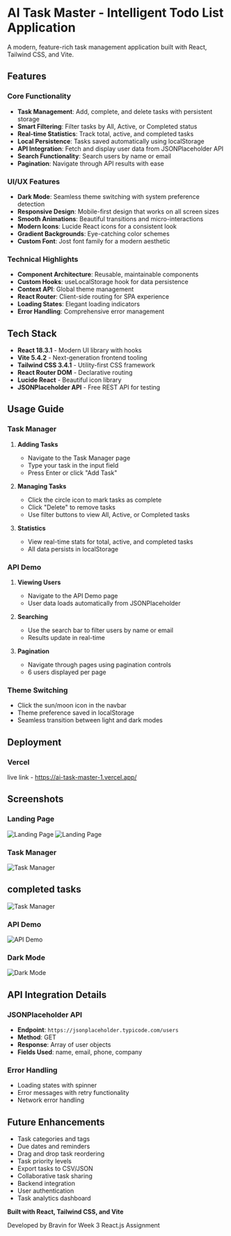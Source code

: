# AI Task Master - Intelligent Todo List Application

A modern, feature-rich task management application built with React, Tailwind CSS, and Vite. 



## Features

### Core Functionality
- **Task Management**: Add, complete, and delete tasks with persistent storage
- **Smart Filtering**: Filter tasks by All, Active, or Completed status
- **Real-time Statistics**: Track total, active, and completed tasks
- **Local Persistence**: Tasks saved automatically using localStorage
- **API Integration**: Fetch and display user data from JSONPlaceholder API
- **Search Functionality**: Search users by name or email
- **Pagination**: Navigate through API results with ease

### UI/UX Features
- **Dark Mode**: Seamless theme switching with system preference detection
- **Responsive Design**: Mobile-first design that works on all screen sizes
- **Smooth Animations**: Beautiful transitions and micro-interactions
- **Modern Icons**: Lucide React icons for a consistent look
- **Gradient Backgrounds**: Eye-catching color schemes
- **Custom Font**: Jost font family for a modern aesthetic

### Technical Highlights
- **Component Architecture**: Reusable, maintainable components
- **Custom Hooks**: useLocalStorage hook for data persistence
- **Context API**: Global theme management
- **React Router**: Client-side routing for SPA experience
- **Loading States**: Elegant loading indicators
- **Error Handling**: Comprehensive error management

## Tech Stack

- **React 18.3.1** - Modern UI library with hooks
- **Vite 5.4.2** - Next-generation frontend tooling
- **Tailwind CSS 3.4.1** - Utility-first CSS framework
- **React Router DOM** - Declarative routing
- **Lucide React** - Beautiful icon library
- **JSONPlaceholder API** - Free REST API for testing


## Usage Guide

### Task Manager

1. **Adding Tasks**
   - Navigate to the Task Manager page
   - Type your task in the input field
   - Press Enter or click "Add Task"

2. **Managing Tasks**
   - Click the circle icon to mark tasks as complete
   - Click "Delete" to remove tasks
   - Use filter buttons to view All, Active, or Completed tasks

3. **Statistics**
   - View real-time stats for total, active, and completed tasks
   - All data persists in localStorage

### API Demo

1. **Viewing Users**
   - Navigate to the API Demo page
   - User data loads automatically from JSONPlaceholder

2. **Searching**
   - Use the search bar to filter users by name or email
   - Results update in real-time

3. **Pagination**
   - Navigate through pages using pagination controls
   - 6 users displayed per page

### Theme Switching

- Click the sun/moon icon in the navbar
- Theme preference saved in localStorage
- Seamless transition between light and dark modes



## Deployment

### Vercel

live link - https://ai-task-master-1.vercel.app/



## Screenshots

### Landing Page
![Landing Page](https://drive.google.com/file/d/18CA4I74PMng32je3RccEMdG7Q_C7gorX/view?usp=sharing)
![Landing Page](../public/Screenshot%202025-10-24%20183518.png)
### Task Manager
![Task Manager](AITaskMaster/public/Screenshot%202025-10-24%20183615.png)
## completed tasks
![Task Manager](AITaskMaster/public/Screenshot%202025-10-24%20183628.png)
### API Demo
![API Demo](AITaskMaster/public/Screenshot%202025-10-24%20183644.png)

### Dark Mode
![Dark Mode](AITaskMaster/public/Screenshot%202025-10-24%20183518.png)

## API Integration Details

### JSONPlaceholder API

- **Endpoint**: `https://jsonplaceholder.typicode.com/users`
- **Method**: GET
- **Response**: Array of user objects
- **Fields Used**: name, email, phone, company

### Error Handling

- Loading states with spinner
- Error messages with retry functionality
- Network error handling



## Future Enhancements

- Task categories and tags
- Due dates and reminders
- Drag and drop task reordering
- Task priority levels
- Export tasks to CSV/JSON
- Collaborative task sharing
- Backend integration
- User authentication
- Task analytics dashboard



**Built with React, Tailwind CSS, and Vite**

Developed by Bravin for Week 3 React.js Assignment
